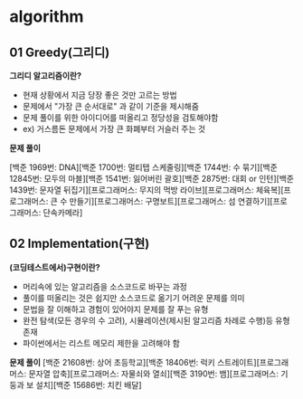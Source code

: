 # algorithm

## 01 Greedy(그리디)
**그리디 알고리즘이란?**
- 현재 상황에서 지금 당장 좋은 것만 고르는 방법
- 문제에서 "가장 큰 순서대로" 과 같이 기준을 제시해줌
- 문제 풀이를 위한 아이디어를 떠올리고 정당성을 검토해야함
- ex) 거스름돈 문제에서 가장 큰 화폐부터 거슬러 주는 것

**문제 풀이**

[백준 1969번: DNA][백준 1700번: 멀티탭 스케줄링][백준 1744번: 수 묶기][백준 12845번: 모두의 마블][백준 1541번: 잃어버린 괄호][백준 2875번: 대회 or 인턴][백준 1439번: 문자열 뒤집기][프로그래머스: 무지의 먹방 라이브][프로그래머스: 체육복][프로그래머스: 큰 수 만들기][프로그래머스: 구명보트][프로그래머스: 섬 연결하기][프로그래머스: 단속카메라]

## 02 Implementation(구현)
**(코딩테스트에서)구현이란?**
- 머리속에 있는 알고리즘을 소스코드로 바꾸는 과정
- 풀이를 떠올리는 것은 쉽지만 소스코드로 옮기기 어려운 문제를 의미
- 문법을 잘 이해하고 경험이 있어야지 문제를 잘 푸는 유형
- 완전 탐색(모든 경우의 수 고려), 시뮬레이션(제시된 알고리즘 차례로 수행)등 유형 존재
- 파이썬에서는 리스트 메모리 제한을 고려해야 함

**문제 풀이**
[백준 21608번: 상어 초등학교][백준 18406번: 럭키 스트레이트][프로그래머스: 문자열 압축][프로그래머스: 자물쇠와 열쇠][백준 3190번: 뱀][프로그래머스: 기둥과 보 설치][백준 15686번: 치킨 배달]
